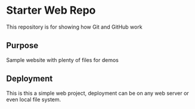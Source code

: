 # Starter Web Repo

This repository is for showing how Git and GitHub work

## Purpose

Sample website with plenty of files for demos

## Deployment
This is this a simple web project, deployment can be on any web server or even local file system.